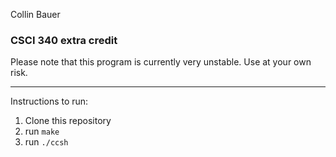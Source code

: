 Collin Bauer

### CSCI 340 extra credit

Please note that this program is currently very unstable. Use at your own risk.

---

Instructions to run:
1. Clone this repository
2. run `make`
3. run `./ccsh`

